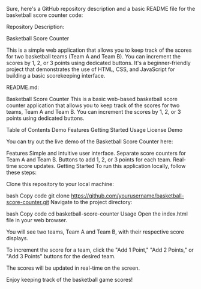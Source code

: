 
Sure, here's a GitHub repository description and a basic README file for the basketball score counter code:

Repository Description:

Basketball Score Counter

This is a simple web application that allows you to keep track of the scores for two basketball teams (Team A and Team B). You can increment the scores by 1, 2, or 3 points using dedicated buttons. It's a beginner-friendly project that demonstrates the use of HTML, CSS, and JavaScript for building a basic scorekeeping interface.

README.md:

Basketball Score Counter
This is a basic web-based basketball score counter application that allows you to keep track of the scores for two teams, Team A and Team B. You can increment the scores by 1, 2, or 3 points using dedicated buttons.

Table of Contents
Demo
Features
Getting Started
Usage
License
Demo

You can try out the live demo of the Basketball Score Counter here: 

Features
Simple and intuitive user interface.
Separate score counters for Team A and Team B.
Buttons to add 1, 2, or 3 points for each team.
Real-time score updates.
Getting Started
To run this application locally, follow these steps:

Clone this repository to your local machine:

bash
Copy code
git clone https://github.com/yourusername/basketball-score-counter.git
Navigate to the project directory:

bash
Copy code
cd basketball-score-counter
Usage
Open the index.html file in your web browser.

You will see two teams, Team A and Team B, with their respective score displays.

To increment the score for a team, click the "Add 1 Point," "Add 2 Points," or "Add 3 Points" buttons for the desired team.

The scores will be updated in real-time on the screen.

Enjoy keeping track of the basketball game scores!
